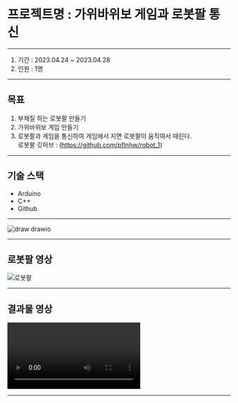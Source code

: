 # 프로젝트명 : 가위바위보 게임과 로봇팔 통신<br/>

<hr/>

1. 기간 : 2023.04.24 ~ 2023.04.28<br/>
2. 인원 : 1명<br/>

<hr/>

## 목표
1. 부채질 하는 로봇팔 만들기 <br/>
2. 가위바위보 게임 만들기 <br/>
3. 로봇팔과 게임을 통신하여 게임에서 지면 로봇팔이 움직여서 때린다.<br/>
   로봇팔 깃허브 : (https://github.com/pflnhw/robot_1)
   
<hr/>

## 기술 스택
* Arduino
* C++
* Github


<hr/>

![draw drawio](https://user-images.githubusercontent.com/129159977/235423603-19835641-87ff-4884-838c-1ca0f43637b4.png)

<hr/>

## 로봇팔 영상 <br/>

![로봇팔](https://user-images.githubusercontent.com/129159977/234758526-48e4f7a5-8c6e-472d-8e32-2cfecc3d1542.gif)

<hr/>

## 결과물 영상 <br/>
![최종본](https://user-images.githubusercontent.com/129159977/234773106-490c6049-325e-4541-a59b-ffe20ff1650e.mp4)

<hr/>
